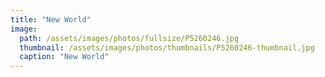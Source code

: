 ```yaml
---
title: "New World"
image: 
  path: /assets/images/photos/fullsize/P5260246.jpg
  thumbnail: /assets/images/photos/thumbnails/P5260246-thumbnail.jpg
  caption: "New World"
---
```

